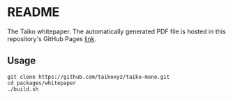 # README

The Taiko whitepaper. The automatically generated PDF file is hosted in this repository's GitHub Pages [link](https://taikoxyz.github.io/taiko-mono/taiko-whitepaper.pdf).

## Usage

```
git clone https://github.com/taikoxyz/taiko-mono.git
cd packages/whitepaper
./build.sh
```